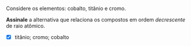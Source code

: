 Considere os elementos: cobalto, titânio e cromo.

**Assinale** a alternativa que relaciona os compostos em ordem *decrescente* de raio atômico.

- [x] titânio; cromo; cobalto


